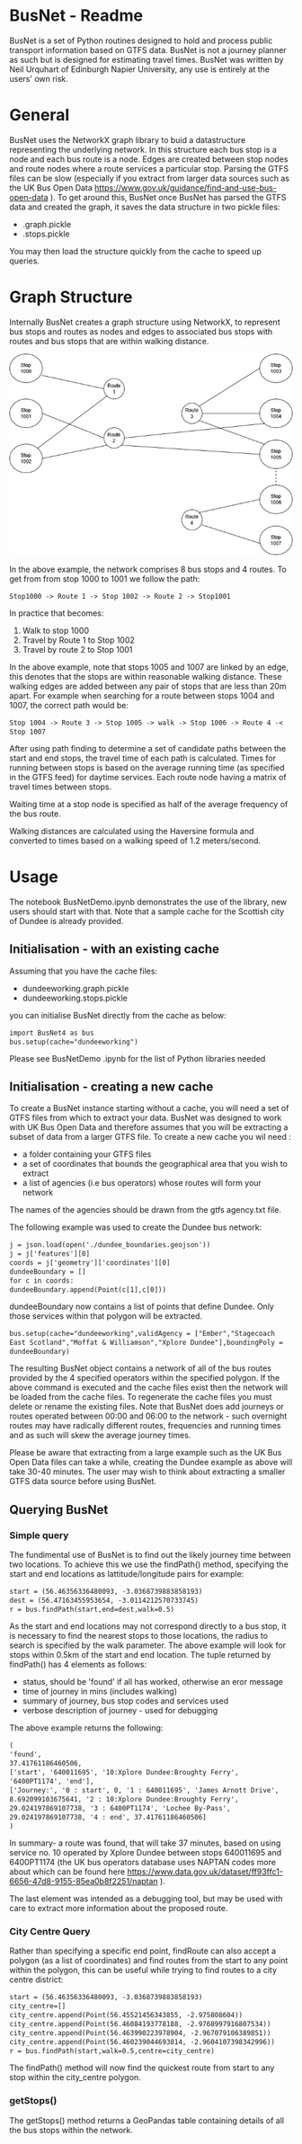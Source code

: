 ﻿# BusNet - Readme

BusNet is a set of Python routines designed to hold and process public transport information based on GTFS data.  BusNet is not a journey planner as such but is designed for estimating travel times.
BusNet was written by Neil Urquhart of Edinburgh Napier University, any use is entirely at the users' own risk.

# General
BusNet uses the NetworkX graph library to buid a datastructure representing the underlying network.  In this structure each bus stop is a node and each bus route is a node.  Edges are created between stop nodes and route nodes where a route services a particular stop.
Parsing the GTFS files can be slow (especially if you extract from larger data sources such as the UK Bus Open Data  https://www.gov.uk/guidance/find-and-use-bus-open-data ).  To get around this, BusNet once BusNet has parsed the GTFS data and created the graph, it saves the data structure in two pickle files:

 - <name>.graph.pickle
 - <name>.stops.pickle

You may then load the structure quickly from the cache to speed up queries.
 
 # Graph Structure
 Internally BusNet creates a graph structure using NetworkX, to represent bus stops and routes as nodes and edges to associated bus stops with routes and bus stops that are within walking distance.

![screenshot](Graph.jpg)


In the above example, the network comprises 8 bus stops and 4 routes. To get from from stop 1000 to 1001 we follow the path:
	
	Stop1000 -> Route 1 -> Stop 1002 -> Route 2 -> Stop1001

In practice that becomes:
1. Walk to stop 1000
2. Travel by Route 1 to Stop 1002
3. Travel by route 2 to Stop 1001

In the above example, note that stops 1005 and 1007 are linked by an edge, this denotes that the stops are within reasonable walking distance. These walking edges are added between any pair of stops that are less than 20m apart. For example when searching for a route between stops 1004 and 1007, the correct path would be:

	Stop 1004 -> Route 3 -> Stop 1005 -> walk -> Stop 1006 -> Route 4 -< Stop 1007

After using path finding to determine a set of candidate paths between the start and end stops, the travel time of each path is calculated.  Times for running between stops is based on the average running time (as specified in the GTFS feed) for daytime services.  Each route node having a matrix of travel times between stops.

Waiting time at a stop node is specified as half of the average frequency of the bus route.

Walking distances are calculated using the Haversine formula and converted to times based on a walking speed of 1.2 meters/second.

# Usage
The notebook BusNetDemo.ipynb demonstrates the use of the library, new users should start with that. Note that a sample cache for the Scottish city of Dundee is already provided.

##  Initialisation - with an existing cache

Assuming that you have the cache files:

-   dundeeworking.graph.pickle
-   dundeeworking.stops.pickle

you can initialise BusNet directly from the cache as below:

	import BusNet4 as bus
	bus.setup(cache="dundeeworking")

Please see BusNetDemo .ipynb for the list of Python libraries needed 

## Initialisation - creating a new cache

To create a BusNet instance starting without a cache, you will need a set of GTFS files from which to extract your data. BusNet was designed to work with UK Bus Open Data and therefore assumes that you will be extracting a subset of data from a larger GTFS file. 
To create a new cache you wil need :
- a folder containing your GTFS files
- a set of coordinates that bounds the geographical area that you wish to extract
- a list of agencies (i.e bus operators) whose routes will form your network

The names of the agencies should be drawn from the gtfs agency.txt file.

The following example was used to create the Dundee bus network:
	
	j = json.load(open('./dundee_boundaries.geojson'))    
	j = j['features'][0]
	coords = j['geometry']['coordinates'][0]
	dundeeBoundary = []
	for c in coords:
    dundeeBoundary.append(Point(c[1],c[0]))
    
dundeeBoundary now contains a list of points that define Dundee. Only those services within that polygon will be extracted.
  
	bus.setup(cache="dundeeworking",validAgency = ["Ember","Stagecoach East Scotland","Moffat & Williamson","Xplore Dundee"],boundingPoly = dundeeBoundary)

The resulting BusNet object contains a network of all of the bus routes provided by the 4 specified operators within the specified polygon.    If the above command is executed and the cache files exist then the network will be loaded from the cache files.  To regenerate the cache files you must delete or rename the existing files. Note that BusNet does add journeys or routes operated between 00:00 and 06:00 to the network - such overnight routes may have radically different routes, frequencies and running times and as such will skew the average journey times.

Please be aware that extracting from a large example such as the UK Bus Open Data files can take a while, creating the Dundee example as above will take 30-40 minutes. The user may wish to think about extracting a smaller GTFS data source before using BusNet.

## Querying BusNet

### Simple query
The fundimental use of BusNet is to find out the likely journey time between two locations. To achieve this we use the findPath() method, specifying the start and end locations as lattitude/longitude pairs for example:

	start = (56.46356336480093, -3.0368739883858193) 
	dest = (56.47163455953654, -3.0114212570733745)
	r = bus.findPath(start,end=dest,walk=0.5)

As the start and end locations may not correspond directly to a bus stop, it is necessary to find the nearest stops to those locations, the radius to search is specified by the walk parameter. The above example will look for stops within 0.5km of the start and end location. 
The tuple returned by findPath() has 4 elements as follows:

- status, should be 'found' if all has worked, otherwise an eror message
- time of journey in mins (includes walking)
- summary of journey, bus stop codes and services used 
- verbose description of journey - used for debugging

The above example returns the following:

	(
	'found', 
	37.41761186460506, 
	['start', '640011695', '10:Xplore Dundee:Broughty Ferry', '6400PT1174', 'end'], 
	['Journey:', '0 : start', 0, '1 : 640011695', 'James Arnott Drive', 8.692099103675641, '2 : 10:Xplore Dundee:Broughty Ferry', 29.024197869107738, '3 : 6400PT1174', 'Lochee By-Pass', 29.024197869107738, '4 : end', 37.41761186460506]
	)
In summary- a route was found, that will take 37 minutes, based on using service no. 10 operated by Xplore Dundee between stops 640011695 and 6400PT1174 (the UK bus operators database uses NAPTAN codes more about which can be found here https://www.data.gov.uk/dataset/ff93ffc1-6656-47d8-9155-85ea0b8f2251/naptan ).

The last element was intended as a debugging tool, but may be used with care to extract more information about the proposed route.

### City Centre Query

Rather than specifying a specific end point, findRoute can also accept a polygon (as a list of coordinates) and find routes from the start to any point within the polygon, this can be useful while trying to find routes to a city centre district:

	start = (56.46356336480093, -3.0368739883858193)
	city_centre=[]
	city_centre.append(Point(56.45521456343855, -2.975808604)) 
	city_centre.append(Point(56.46084193778188, -2.9768997916807534)) 
	city_centre.append(Point(56.463990223978904, -2.967079106389851)) 
	city_centre.append(Point(56.460239044693814, -2.9604107398342996)) 
	r = bus.findPath(start,walk=0.5,centre=city_centre)

The findPath() method will now find the quickest route from start to any stop within the city_centre polygon.
                                                                             
### getStops()
                                                                             
The getStops() method returns a GeoPandas table containing details of all the bus stops within the network.



